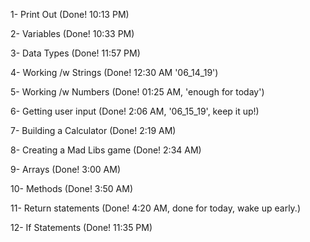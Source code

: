 1- Print Out (Done! 10:13 PM)

2- Variables (Done! 10:33 PM)

3- Data Types (Done! 11:57 PM)

4- Working /w Strings (Done! 12:30 AM '06_14_19')

5- Working /w Numbers (Done! 01:25 AM, 'enough for today')

6- Getting user input (Done! 2:06 AM, '06_15_19', keep it up!)

7- Building a Calculator (Done! 2:19 AM)

8- Creating a Mad Libs game (Done! 2:34 AM)

9- Arrays (Done! 3:00 AM)

10- Methods (Done! 3:50 AM)

11- Return statements (Done! 4:20 AM, done for today, wake up early.)

12- If Statements (Done! 11:35 PM)
